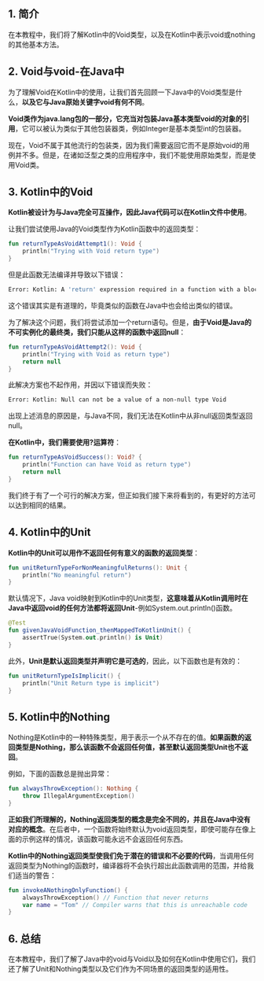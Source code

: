## 1. 简介

在本教程中，我们将了解Kotlin中的Void类型，以及在Kotlin中表示void或nothing的其他基本方法。

## 2. Void与void-在Java中

为了理解Void在Kotlin中的使用，让我们首先回顾一下Java中的Void类型是什么，**以及它与Java原始关键字void有何不同**。

**Void类作为java.lang包的一部分，它充当对包装Java基本类型void的对象的引用**，它可以被认为类似于其他包装器类，例如Integer是基本类型int的包装器。

现在，Void不属于其他流行的包装类，因为我们需要返回它而不是原始void的用例并不多。但是，在诸如泛型之类的应用程序中，我们不能使用原始类型，而是使用Void类。

## 3. Kotlin中的Void

**Kotlin被设计为与Java完全可互操作，因此Java代码可以在Kotlin文件中使用**。

让我们尝试使用Java的Void类型作为Kotlin函数中的返回类型：

```kotlin
fun returnTypeAsVoidAttempt1(): Void {
    println("Trying with Void return type")
}
```

但是此函数无法编译并导致以下错误：

```bash
Error: Kotlin: A 'return' expression required in a function with a block body ('{...}')
```

这个错误其实是有道理的，毕竟类似的函数在Java中也会给出类似的错误。

为了解决这个问题，我们将尝试添加一个return语句。但是，**由于Void是Java的不可实例化的最终类，我们只能从这样的函数中返回null**：

```kotlin
fun returnTypeAsVoidAttempt2(): Void {
    println("Trying with Void as return type")
    return null
}
```

此解决方案也不起作用，并因以下错误而失败：

```bash
Error: Kotlin: Null can not be a value of a non-null type Void
```

出现上述消息的原因是，与Java不同，我们无法在Kotlin中从非null返回类型返回null。

**在Kotlin中，我们需要使用?运算符**：

```kotlin
fun returnTypeAsVoidSuccess(): Void? {
    println("Function can have Void as return type")
    return null
}
```

我们终于有了一个可行的解决方案，但正如我们接下来将看到的，有更好的方法可以达到相同的结果。

## 4. Kotlin中的Unit

**Kotlin中的Unit可以用作不返回任何有意义的函数的返回类型**：

```kotlin
fun unitReturnTypeForNonMeaningfulReturns(): Unit {
    println("No meaningful return")
}
```

默认情况下，Java void映射到Kotlin中的Unit类型，**这意味着从Kotlin调用时在Java中返回void的任何方法都将返回Unit**-例如System.out.println()函数。

```kotlin
@Test
fun givenJavaVoidFunction_thenMappedToKotlinUnit() {
    assertTrue(System.out.println() is Unit)
}
```

此外，**Unit是默认返回类型并声明它是可选的**，因此，以下函数也是有效的：

```kotlin
fun unitReturnTypeIsImplicit() {
    println("Unit Return type is implicit")
}
```

## 5. Kotlin中的Nothing

Nothing是Kotlin中的一种特殊类型，用于表示一个从不存在的值。**如果函数的返回类型是Nothing，那么该函数不会返回任何值，甚至默认返回类型Unit也不返回**。

例如，下面的函数总是抛出异常：

```kotlin
fun alwaysThrowException(): Nothing {
    throw IllegalArgumentException()
}
```

**正如我们所理解的，Nothing返回类型的概念是完全不同的，并且在Java中没有对应的概念**。在后者中，一个函数将始终默认为void返回类型，即使可能存在像上面的示例这样的情况，该函数可能永远不会返回任何东西。

**Kotlin中的Nothing返回类型使我们免于潜在的错误和不必要的代码**，当调用任何返回类型为Nothing的函数时，编译器将不会执行超出此函数调用的范围，并给我们适当的警告：

```kotlin
fun invokeANothingOnlyFunction() {
    alwaysThrowException() // Function that never returns
    var name = "Tom" // Compiler warns that this is unreachable code
}
```

## 6. 总结

在本教程中，我们了解了Java中的void与Void以及如何在Kotlin中使用它们，我们还了解了Unit和Nothing类型以及它们作为不同场景的返回类型的适用性。